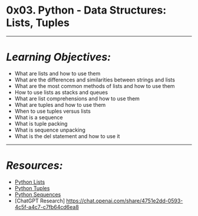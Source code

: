 # **0x03. Python - Data Structures: Lists, Tuples**
---
# *Learning Objectives:*
- What are lists and how to use them
- What are the differences and similarities between strings and lists
- What are the most common methods of lists and how to use them
- How to use lists as stacks and queues
- What are list comprehensions and how to use them
- What are tuples and how to use them
- When to use tuples versus lists
- What is a sequence
- What is tuple packing
- What is sequence unpacking
- What is the del statement and how to use it
---
# *Resources:*
- [Python Lists](https://docs.python.org/3/tutorial/datastructures.html#more-on-lists)
- [Python Tuples](https://docs.python.org/3/tutorial/datastructures.html#tuples-and-sequences)
- [Python Sequences](https://docs.python.org/3/tutorial/datastructures.html#sequences)
- [ChatGPT Research] https://chat.openai.com/share/4751e2dd-0593-4c5f-a4c7-c7fb64cd6ea8
